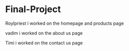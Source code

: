 # Final-Project
Roylpriest
i worked on the homepage and products page

vadim
i worked on the about us page

Timi
i worked on the contact us page
